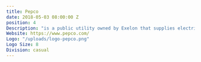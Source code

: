 ```yaml
---
title: Pepco
date: 2018-05-03 08:00:00 Z
position: 4
Description: "is a public utility owned by Exelon that supplies electric power to the city of Washington, D.C. and to surrounding communities in Maryland."
Website: https://www.pepco.com/
Logo: "/uploads/logo-pepco.png"
Logo Size: 8
Division: casual
---
```

